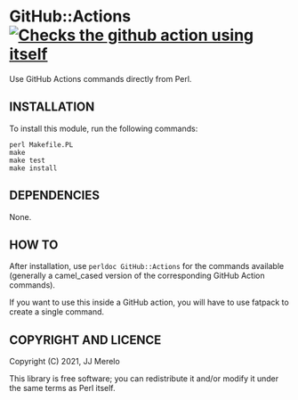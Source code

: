 # GitHub::Actions [![Checks the github action using itself](https://github.com/JJ/perl-GitHub-Actions/actions/workflows/self-test.yml/badge.svg)](https://github.com/JJ/perl-GitHub-Actions/actions/workflows/self-test.yml)

Use GitHub Actions commands directly from Perl.

## INSTALLATION

To install this module, run the following commands:

	perl Makefile.PL
	make
	make test
	make install


## DEPENDENCIES

None.


## HOW TO

After installation, use `perldoc GitHub::Actions` for the commands available
(generally a camel_cased version of the corresponding GitHub Action commands).

If you want to use this inside a GitHub action, you will have to use fatpack to
create a single command.

## COPYRIGHT AND LICENCE

Copyright (C) 2021, JJ Merelo

This library is free software; you can redistribute it and/or modify
it under the same terms as Perl itself.
